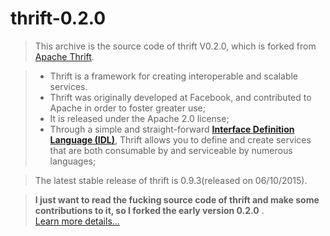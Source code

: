 thrift-0.2.0
============================

> This archive is the source code of thrift V0.2.0, which is forked from [Apache Thrift](http://thrift.apache.org).<br> 


> + Thrift is a framework for creating interoperable and scalable services. <br> 
> + Thrift was originally developed at Facebook, and contributed to Apache in order to foster greater use;
> + It is released under the Apache 2.0 license;
> + Through a simple and straight-forward [**Interface Definition Language (IDL)**](https://en.wikipedia.org/wiki/Interface_description_language), Thrift allows you to define and create services that are both consumable by and serviceable by numerous languages;

> The latest stable release of thrift is 0.9.3(released on 06/10/2015).

> **I just want to read the fucking source code of thrift and make some contributions to it, so I forked the early version 0.2.0** .
<br>[Learn more details...](http://thrift.apache.org)


